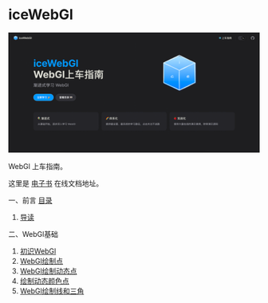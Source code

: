 # iceWebGl

![img.png](img.png)

WebGl 上车指南。

这里是 [电子书](https://ice-webgl.netlify.app/) 在线文档地址。

一、前言
[目录](https://ice-webgl.netlify.app/content/%E4%B8%80%E3%80%81%E5%89%8D%E8%A8%80/0.%20%E7%9B%AE%E5%BD%95.html)
1. [导读](https://ice-webgl.netlify.app/content/%E4%B8%80%E3%80%81%E5%89%8D%E8%A8%80/1.%20%E5%AF%BC%E8%AF%BB.html)

二、WebGl基础
1. [初识WebGl](https://ice-webgl.netlify.app/content/%E4%BA%8C%E3%80%81WebGl%E5%9F%BA%E7%A1%80/1.%20%E5%88%9D%E8%AF%86WebGl.html)
2. [WebGl绘制点](https://ice-webgl.netlify.app/content/%E4%BA%8C%E3%80%81WebGl%E5%9F%BA%E7%A1%80/2.%20WebGl%E7%BB%98%E5%88%B6%E7%82%B9.html)
3. [WebGl绘制动态点](https://ice-webgl.netlify.app/content/%E4%BA%8C%E3%80%81WebGl%E5%9F%BA%E7%A1%80/3.%20WebGl%E7%BB%98%E5%88%B6%E5%8A%A8%E6%80%81%E7%82%B9.html)
4. [绘制动态颜色点](https://ice-webgl.netlify.app/content/%E4%BA%8C%E3%80%81WebGl%E5%9F%BA%E7%A1%80/4.%20%E7%BB%98%E5%88%B6%E5%8A%A8%E6%80%81%E9%A2%9C%E8%89%B2%E7%82%B9.html)
5. [WebGl绘制线和三角](https://ice-webgl.netlify.app/content/%E4%BA%8C%E3%80%81WebGl%E5%9F%BA%E7%A1%80/5.%20WebGl%E7%BB%98%E5%88%B6%E7%BA%BF%E5%92%8C%E4%B8%89%E8%A7%92.html)
